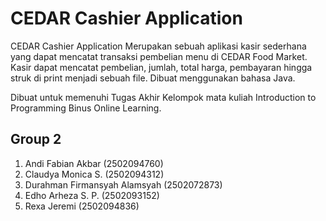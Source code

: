 # CEDAR Cashier Application
CEDAR Cashier Application Merupakan sebuah aplikasi kasir sederhana yang dapat mencatat transaksi pembelian menu di CEDAR Food Market. Kasir dapat mencatat pembelian, jumlah, total harga, pembayaran hingga struk di print menjadi sebuah file. Dibuat menggunakan bahasa Java.

Dibuat untuk memenuhi Tugas Akhir Kelompok mata kuliah Introduction to Programming Binus Online Learning.

## Group 2
1. Andi Fabian Akbar (2502094760)
2. Claudya Monica S. (2502094312)
3. Durahman Firmansyah Alamsyah (2502072873)
4. Edho Arheza S. P. (2502093152)
5. Rexa Jeremi (2502094836)
